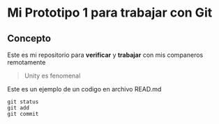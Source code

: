 # Mi Prototipo 1 para trabajar con Git
## Concepto
Este es mi repositorio para **verificar** y **trabajar** con mis companeros remotamente

> Unity es fenomenal

Este es un ejemplo de un codigo en archivo READ.md
```
git status
git add
git commit
```